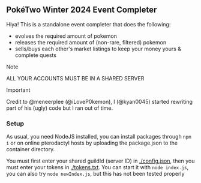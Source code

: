 ## PokéTwo Winter 2024 Event Completer

Hiya! This is a standalone event completer that does the following:
- evolves the required amount of pokemon
- releases the required amount of (non-rare, filtered) pokemon
- sells/buys each other's market listings to keep your money yours & complete quests

  
> [!NOTE]
> ALL YOUR ACCOUNTS MUST BE IN A SHARED SERVER

> [!IMPORTANT]
> Credit to @meneerplee (@iLoveP0kemon), I (@kyan0045) started rewriting part of his (ugly) code but I ran out of time.

### Setup

As usual, you need NodeJS installed, you can install packages through ``npm i`` or on online pterodactyl hosts by uploading the package.json to the container directory.

You must first enter your shared guildId (server ID) in [./config.json](config.json), then you must enter your tokens in [./tokens.txt](tokens.txt). 
You can start it with ``node index.js``, you can also try ``node newIndex.js``, but this has not been tested properly
